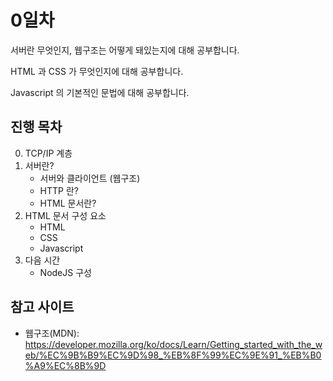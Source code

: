 # 0일차
서버란 무엇인지, 웹구조는 어떻게 돼있는지에 대해 공부합니다.

HTML 과 CSS 가 무엇인지에 대해 공부합니다.

Javascript 의 기본적인 문법에 대해 공부합니다.

## 진행 목차
0.  TCP/IP 계층
1.  서버란?
    -   서버와 클라이언트 (웹구조)
    -   HTTP 란?
    -   HTML 문서란?
2.  HTML 문서 구성 요소
    -   HTML
    -   CSS
    -   Javascript
3.  다음 시간
    -   NodeJS 구성

## 참고 사이트

-   웹구조(MDN): <https://developer.mozilla.org/ko/docs/Learn/Getting_started_with_the_web/%EC%9B%B9%EC%9D%98_%EB%8F%99%EC%9E%91_%EB%B0%A9%EC%8B%9D>
